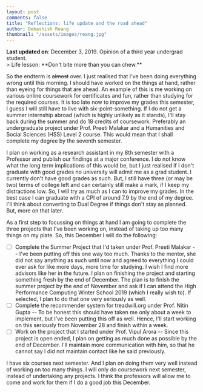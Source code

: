 ```yaml
---
layout: post
comments: false
title: "Reflections: life update and the road ahead"
author: Debashish Reang
thumbnail: "/assets/images/reang.jpg"
---
```

<div class="info-msg">
<b>Last updated on</b>: December 3, 2019. Opinion of a third year undergrad student.
</div>
> Life lesson: **Don't bite more than you can chew.**

So the endterm is <s>almost</s> over. I just realised that I've been doing everything wrong until this morning. I should have worked on the things at hand, rather than eyeing for things that are ahead. An example of this is me working on various online coursework for certificates and fun, rather than studying for the required courses. It is too late now to improve my grades this semester, I guess I will still have to live with six-point-something. If I do not get a summer internship abroad (which is highly unlikely as it stands), I'll stay back during the summer and do 18 credits of coursework. Preferably an undergraduate project under Prof. Preeti Malakar and a Humanities and Social Sciences (HSS) Level 2 course. This would mean that I shall complete my degree by the seventh semester.

I plan on working as a research assistant in my 8th semester with a Professor and publish our findings at a major conference. I do not know what the long term implications of this would be, but I just realised if I don't graduate with good grades no university will admit me as a grad student. I currently don't have good grades as such. But, I still have three (or may be two) terms of college left and can certainly still make a mark, if I keep my distractions low. So, I will try as much as I can to improve my grades. In the best case I can graduate with a CPI of around 7.9 by the end of my degree. I'll think about converting to Dual Degree if things don't stay as planned. But, more on that later.

As a first step to focussing on things at hand I am going to complete the three projects that I've been working on, instead of taking up too many things on my plate. So, this December I will do the following:

* [ ] Complete the Summer Project that I'd taken under Prof. Preeti Malakar -- I've been putting off this one way too much. Thanks to the mentor, she did not say anything as such until now and agreed to everything I could ever ask for like more days, more time for studying. I wish I find more advisors like her in the future. I plan on finishing the project and starting something fresh by the end of December. The plan is to finish the summer project by the end of November and ask if I can attend the High Performance Computing Winter School 2019 (which I really wish to). If selected, I plan to do that one very seriously as well.
* [ ] Complete the recommender system for treadwill.org under Prof. Nitin Gupta -- To be honest this should have taken me only about a week to implement, but I've been putting this off as well. Hence, I'll start working on this seriously from November 28 and finish within a week.
* [ ] Work on the project that I started under Prof. Vipul Arora -- Since this project is open ended, I plan on getting as much done as possible by the end of December. I'll maintain more communication with him, so that he cannot say I did not maintain contact like he said previously.

I have six courses next semester. And I plan on doing them very well instead of working on too many things. I will only do coursework next semester, instead of undertaking any projects. I think the professors will allow me to come and work for them if I do a good job this December.
